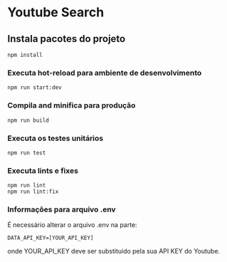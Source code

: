 # Youtube Search

## Instala pacotes do projeto
```
npm install
```

### Executa hot-reload para ambiente de desenvolvimento
```
npm run start:dev
```

### Compila and minifica para produção
```
npm run build
```

### Executa os testes unitários
```
npm run test
```

### Executa lints e fixes
```
npm run lint
npm run lint:fix
```
### Informações para arquivo .env
É necessário alterar o arquivo .env na parte:
```
DATA_API_KEY=[YOUR_API_KEY]
````
onde YOUR_API_KEY deve ser substituido pela sua API KEY do Youtube.

